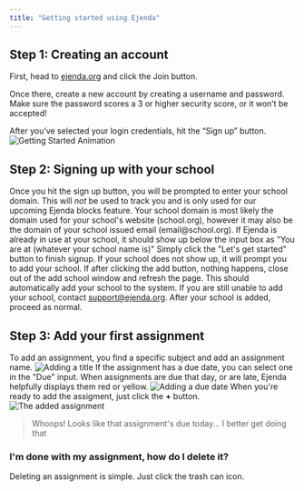 ```yaml
---
title: "Getting started using Ejenda"
---
```


## Step 1: Creating an account

First, head to [ejenda.org](https://ejenda.org) and click the Join button.

Once there, create a new account by creating a username and password. Make sure the password scores a 3 or higher security score, or it won’t be accepted!

After you’ve selected your login credentials, hit the “Sign up” button.
![Getting Started Animation](/docs/GettingStartedAnimation.gif)

## Step 2: Signing up with your school

Once you hit the sign up button, you will be prompted to enter your school domain.
This will _not_ be used to track you and is only used for our upcoming Ejenda blocks feature.
Your school domain is most likely the domain used for your school's website (school.org), however it may also be the domain of your school issued email (email<span>@</span>school.org). If Ejenda is already in use at your school, it should show up below the input box as "You are at (whatever your school name is)"
Simply click the "Let's get started" button to finish signup. If your school does not show up, it will prompt you to add your school.
<notice>If after clicking the add button, nothing happens, close out of the add school window and refresh the page. This should automatically add your school to the system. If you are still unable to add your school, contact support@ejenda.org.</notice>
After your school is added, proceed as normal.

## Step 3: Add your first assignment

To add an assignment, you find a specific subject and add an assignment name.
![Adding a title](/docs/addingATitle.png)
If the assignment has a due date, you can select one in the "Due" input. When assignments are due that day, or are late, Ejenda helpfully displays them red or yellow.
![Adding a due date](/docs/addingADueDate.png)
When you're ready to add the assigment, just click the **+** button.
![The added assignment](/docs/addedAssignment.png)

> Whoops! Looks like that assignment's due today... I better get doing that

### I'm done with my assignment, how do I delete it?

Deleting an assignment is simple. Just click the trash can icon.
